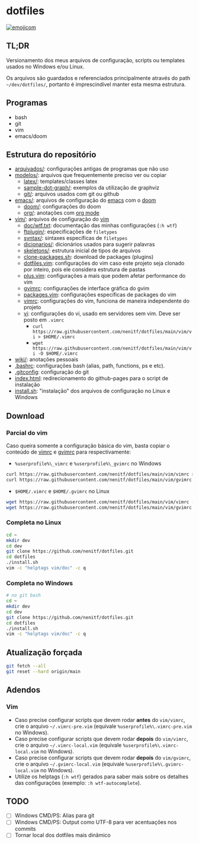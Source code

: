 # dotfiles

[![emojicom](https://img.shields.io/badge/emojicom-%F0%9F%90%9B%20%F0%9F%86%95%20%F0%9F%92%AF%20%F0%9F%91%AE%20%F0%9F%86%98%20%F0%9F%92%A4-%23fff)](https://gist.github.com/nenitf/1cf5182bff009974bf436f978eea1996#emojicom)

## TL;DR
Versionamento dos meus arquivos de configuração, scripts ou templates usados no Windows e/ou Linux.

Os arquivos são guardados e referenciados principalmente através do path ``~/dev/dotfiles/``, portanto é imprescindível manter esta mesma estrutura.

## Programas
* bash
* git
* vim
* emacs/doom

## Estrutura do repositório

- [arquivados/](arquivados/): configurações antigas de programas que não uso
- [modelos/](/modelos): arquivos que frequentemente preciso ver ou copiar
    - [latex/](/modelos/latex): templates/classes latex
    - [sample-dot-graph/](/modelos/sample-dot-graph): exemplos da utilização de graphviz
    - [git/](/modelos/git): arquivos usados com git ou github
- [emacs/](/emacs): arquivos de configuração do [emacs](https://www.gnu.org/software/emacs/) com o [doom](https://github.com/hlissner/doom-emacs)
    - [doom/](/emacs/doom): configurações do doom
    - [org/](/emacs/org): anotações com [org mode](https://orgmode.org/)
- [vim/](/vim): arquivos de configuração do [vim](https://www.vim.org/)
    - [doc/wtf.txt](/vim/doc/wtf.txt): documentação das minhas configurações (`:h wtf`)
    - [ftplugin/](/vim/ftplugin): especificações de `filetypes`
    - [syntax/](/vim/syntax): sintaxes específicas de `filetypes`
    - [dicionarios/](/vim/dicionarios/): dicionários usados para sugerir palavras
    - [skeletons/](/vim/skeletons/): estrutura inicial de tipos de arquivos
    - [clone-packages.sh](/vim/clone-packages.sh): download de packages (plugins)
    - [dotfiles.vim](/vim/dotfiles.vim): configurações do vim caso este projeto seja clonado por inteiro, pois ele considera estrutura de pastas
    - [plus.vim](/vim/plus.vim): configurações a mais que podem afetar performance do vim
    - [gvimrc](/gvim/gvimrc): configurações de interface gráfica do gvim
    - [packages.vim](/vim/packages.vim): configurações específicas de packages do vim
    - [vimrc](/vim/vimrc): configurações do vim, funciona de maneira independente do projeto
    - [vi](/vim/vi): configurações do vi, usado em servidores sem vim. Deve ser posto em `.vimrc`
        - `curl https://raw.githubusercontent.com/nenitf/dotfiles/main/vim/vi > $HOME/.vimrc`
        - `wget https://raw.githubusercontent.com/nenitf/dotfiles/main/vim/vi -O $HOME/.vimrc`
- [wiki/](/wiki): anotações pessoais
- [.bashrc](bash.rc): configurações bash (alias, path, functions, ps e etc).
- [.gitconfig](/git/config): configuração do git
- [index.html](index.html): redirecionamento do github-pages para o script de instalação
- [install.sh](install.sh): "instalação" dos arquivos de configuração no Linux e Windows

## Download
### Parcial do vim
Caso queira somente a configuração básica do vim, basta copiar o conteúdo de [vimrc](/vim/vimrc) e [gvimrc](/vim/gvimrc) para respectivamente:
- `%userprofile%\_vimrc` e `%userprofile%\_gvimrc` no Windows
```sh
curl https://raw.githubusercontent.com/nenitf/dotfiles/main/vim/vimrc > %userprofile%\_vimrc
curl https://raw.githubusercontent.com/nenitf/dotfiles/main/vim/gvimrc > %userprofile%\_gvimrc
```
- `$HOME/.vimrc` e `$HOME/.gvimrc` no Linux
```sh
wget https://raw.githubusercontent.com/nenitf/dotfiles/main/vim/vimrc -O $HOME/.vimrc
wget https://raw.githubusercontent.com/nenitf/dotfiles/main/vim/gvimrc -O $HOME/.gvimrc
```

### Completa no Linux
```bash
cd ~
mkdir dev
cd dev
git clone https://github.com/nenitf/dotfiles.git
cd dotfiles
./install.sh
vim -c "helptags vim/doc" -c q
```

### Completa no Windows
```bash
# no git bash
cd ~
mkdir dev
cd dev
git clone https://github.com/nenitf/dotfiles.git
cd dotfiles
./install.sh
vim -c "helptags vim/doc" -c q
```

## Atualização forçada
```bash
git fetch --all
git reset --hard origin/main
```

## Adendos

### Vim

- Caso precise configurar scripts que devem rodar **antes** do `vim/vimrc`, crie o arquivo `~/.vimrc-pre.vim` (equivale `%userprofile%\.vimrc-pre.vim` no Windows).
- Caso precise configurar scripts que devem rodar **depois** do `vim/vimrc`, crie o arquivo `~/.vimrc-local.vim` (equivale `%userprofile%\.vimrc-local.vim` no Windows).
- Caso precise configurar scripts que devem rodar **depois** do `vim/gvimrc`, crie o arquivo `~/.gvimrc-local.vim` (equivale `%userprofile%\.gvimrc-local.vim` no Windows).
- Utilize os helptags (`:h wtf`) gerados para saber mais sobre os detalhes das configurações (exemplo: `:h wtf-autocomplete`).

## TODO
* [ ] Windows CMD/PS: Alias para git
* [ ] Windows CMD/PS: Output como UTF-8 para ver acentuações nos commits
* [ ] Tornar local dos dotfiles mais dinâmico
